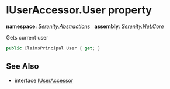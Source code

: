 # IUserAccessor.User property
**namespace:** *[Serenity.Abstractions](../../README.md#serenity.abstractions-namespace)*   **assembly**: *[Serenity.Net.Core](../../README.md)*

Gets current user

```csharp
public ClaimsPrincipal User { get; }
```

## See Also

* interface [IUserAccessor](../IUserAccessor.md)